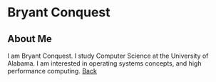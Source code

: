 # Bryant Conquest
## About Me
I am Bryant Conquest. I study Computer Science at the University of Alabama. I am interested in operating systems concepts, and high performance computing.
[Back](https://bconquest.github.io/ReserveRec/)
